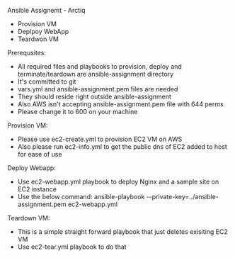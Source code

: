Ansible Assignemt - Arctiq

 - Provision VM
 - Deplpoy WebApp
 - Teardwon VM

Prerequsites:
- All required files and playbooks to provision, deploy and terminate/teardown are ansible-assignment directory
- It's committed to git
- vars.yml and ansible-assignment.pem files are needed
- They should reside right outside ansible-assignment
- Also AWS isn't accepting ansible-assignment.pem file with 644 perms
- Please change it to 600 on your machine

Provision VM:
- Please use ec2-create.yml to provision EC2 VM on AWS
- Also please run ec2-info.yml to get the public dns of EC2 added to host for ease of use

Deploy Webapp:
- Use ec2-webapp.yml playbook to deploy Nginx and a sample site on EC2 instance
- Use the below command:
	ansible-playbook --private-key=../ansible-assignment.pem ec2-webapp.yml

Teardown VM:
- This is a simple straight forward playbook that just deletes exisiting EC2 VM
- Use ec2-tear.yml playbook to do that


